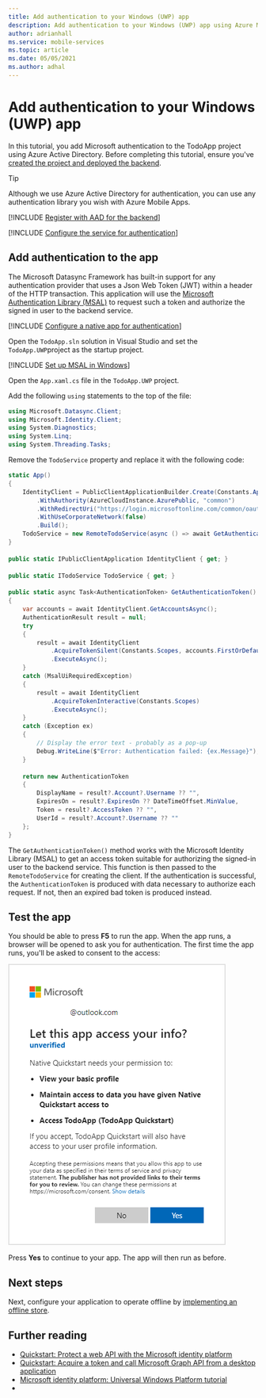 ```yaml
---
title: Add authentication to your Windows (UWP) app
description: Add authentication to your Windows (UWP) app using Azure Mobile Apps with our tutorial.
author: adrianhall
ms.service: mobile-services
ms.topic: article
ms.date: 05/05/2021
ms.author: adhal
---
```


# Add authentication to your Windows (UWP) app

In this tutorial, you add Microsoft authentication to the TodoApp project using Azure Active Directory. Before completing this tutorial, ensure you've [created the project and deployed the backend](./index.md).

> [!TIP]
> Although we use Azure Active Directory for authentication, you can use any authentication library you wish with Azure Mobile Apps.  

[!INCLUDE [Register with AAD for the backend](~/mobile-apps/azure-mobile-apps/includes/quickstart/common/register-aad-backend.md)]

[!INCLUDE [Configure the service for authentication](~/mobile-apps/azure-mobile-apps/includes/quickstart/windows/configure-auth-backend.md)]

## Add authentication to the app

The Microsoft Datasync Framework has built-in support for any authentication provider that uses a Json Web Token (JWT) within a header of the HTTP transaction.  This application will use the [Microsoft Authentication Library (MSAL)](/azure/active-directory/develop/msal-overview) to request such a token and authorize the signed in user to the backend service.

[!INCLUDE [Configure a native app for authentication](~/mobile-apps/azure-mobile-apps/includes/quickstart/common/register-aad-client.md)]

Open the `TodoApp.sln` solution in Visual Studio and set the `TodoApp.UWP`project as the startup project.

[!INCLUDE [Set up MSAL in Windows](~/mobile-apps/azure-mobile-apps/includes/quickstart/windows/add-msal-library.md)]

Open the `App.xaml.cs` file in the `TodoApp.UWP` project.

Add the following `using` statements to the top of the file:

``` csharp
using Microsoft.Datasync.Client;
using Microsoft.Identity.Client;
using System.Diagnostics;
using System.Linq;
using System.Threading.Tasks;
```

Remove the `TodoService` property and replace it with the following code:

``` csharp
static App()
{
    IdentityClient = PublicClientApplicationBuilder.Create(Constants.ApplicationId)
        .WithAuthority(AzureCloudInstance.AzurePublic, "common")
        .WithRedirectUri("https://login.microsoftonline.com/common/oauth2/nativeclient")
        .WithUseCorporateNetwork(false)
        .Build();
    TodoService = new RemoteTodoService(async () => await GetAuthenticationToken());
}

public static IPublicClientApplication IdentityClient { get; }

public static ITodoService TodoService { get; }

public static async Task<AuthenticationToken> GetAuthenticationToken()
{
    var accounts = await IdentityClient.GetAccountsAsync();
    AuthenticationResult result = null;
    try
    {
        result = await IdentityClient
            .AcquireTokenSilent(Constants.Scopes, accounts.FirstOrDefault())
            .ExecuteAsync();
    }
    catch (MsalUiRequiredException)
    {
        result = await IdentityClient
            .AcquireTokenInteractive(Constants.Scopes)
            .ExecuteAsync();
    }
    catch (Exception ex)
    {
        // Display the error text - probably as a pop-up
        Debug.WriteLine($"Error: Authentication failed: {ex.Message}");
    }

    return new AuthenticationToken
    {
        DisplayName = result?.Account?.Username ?? "",
        ExpiresOn = result?.ExpiresOn ?? DateTimeOffset.MinValue,
        Token = result?.AccessToken ?? "",
        UserId = result?.Account?.Username ?? ""
    };
}
```

The `GetAuthenticationToken()` method works with the Microsoft Identity Library (MSAL) to get an access token suitable for authorizing the signed-in user to the backend service.  This function is then passed to the `RemoteTodoService` for creating the client.  If the authentication is successful, the `AuthenticationToken` is produced with data necessary to authorize each request.  If not, then an expired bad token is produced instead.

## Test the app

You should be able to press **F5** to run the app.  When the app runs, a browser will be opened to ask you for authentication.  The first time the app runs, you'll be asked to consent to the access:

![Screenshot of the AAD consent request.](./media/aad-consent.png)

Press **Yes** to continue to your app.  The app will then run as before.

## Next steps

Next, configure your application to operate offline by [implementing an offline store](./offline.md).

## Further reading

* [Quickstart: Protect a web API with the Microsoft identity platform](/azure/active-directory/develop/web-api-quickstart?pivots=devlang-aspnet-core)
* [Quickstart: Acquire a token and call Microsoft Graph API from a desktop application](/azure/active-directory/develop/desktop-app-quickstart?pivots=devlang-windows-desktop)
* [Microsoft identity platform: Universal Windows Platform tutorial](/azure/active-directory/develop/tutorial-v2-windows-uwp)   
* 